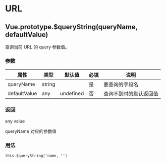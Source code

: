 # URL

## <a name="queryString">Vue.prototype.\$queryString(queryName, defaultValue)</a>

查询当前 URL 的 query 参数值。

### 参数

| 属性         | 类型   | 默认值    | 必填 | 说明                   |
| ------------ | ------ | --------- | ---- | ---------------------- |
| queryName    | string |           | 是   | 要查询的字段名         |
| defaultValue | any    | undefined | 否   | 查询不到时的默认返回值 |

### 返回

any value

queryName 对应的参数值

### 用法

```
this.$queryString('name, '')
```
